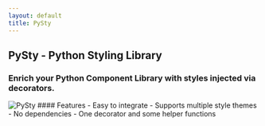 ```yaml
---
layout: default
title: PySty
---
```

## PySty - Python Styling Library
### Enrich your Python Component Library with styles injected via decorators.
<img src="{{ '/assets/images/pysty-transparent.png' | relative_url }}" alt="PySty" class="pysty-dev-image">
#### Features
- Easy to integrate
- Supports multiple style themes
- No dependencies
- One decorator and some helper functions